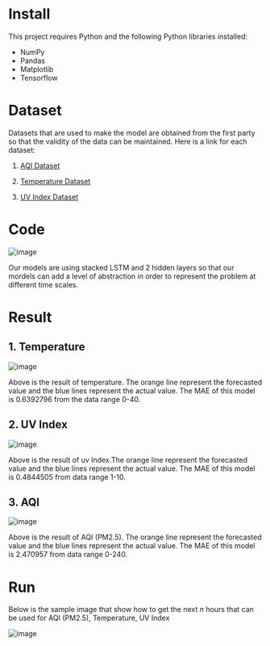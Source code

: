 # Install

This project requires Python and the following Python libraries installed:

- NumPy
- Pandas
- Matplotlib
- Tensorflow 


# Dataset

Datasets that are used to make the model are obtained from the first party so that the validity of the data can be maintained. Here is a link for each dataset:

1. [AQI Dataset](https://archive.ics.uci.edu/ml/datasets/Beijing+Multi-Site+Air-Quality+Data)

2. [Temperature Dataset](https://www.meteoblue.com/en/weather/archive/era5/jakarta_indonesia_1642911?daterange=2019-01-01%20-%202019-12-31&min=2019-01-01&max=2019-12-31&params%5B%5D=&params%5B%5D=temp2m&params%5B%5D=&params%5B%5D=precip&params%5B%5D=relhum2m&params%5B%5D=&params%5B%5D=wind%2Bdir10m&params%5B%5D=&params%5B%5D=totalClouds&params%5B%5D=&params%5B%5D=swrad&params%5B%5D=uvrad&params%5B%5D=&params%5B%5D=&params%5B%5D=&utc_offset=7&timeResolution=hourly&temperatureunit=CELSIUS&velocityunit=METER_PER_SECOND&energyunit=watts&lengthunit=metric&degree_day_type=10%3B30&gddBase=10&gddLimit=30)

3. [UV Index Dataset](https://docs.ambeedata.com/#weather-history-geospatial)

# Code

![image](https://user-images.githubusercontent.com/68011329/173268847-331eac8e-455c-48a4-8374-dcecd310aaa0.png)

Our models are using stacked LSTM and 2 hidden layers so that our mordels can add a level of abstraction in order to represent the problem at different time scales.


# Result

## 1. Temperature

![image](https://user-images.githubusercontent.com/68011329/173269357-7d67d5d3-9b6d-41f0-b5f4-a9ba70d62e78.png)

Above is the result of temperature. The orange line represent the forecasted value and the blue lines represent the actual value. The MAE of this model is 0.6392796 from the data range 0-40.

## 2. UV Index

![image](https://user-images.githubusercontent.com/68011329/173269569-804b493c-13b8-4328-92bd-a04616f20779.png)

Above is the result of uv Index.The orange line represent the forecasted value and the blue lines represent the actual value. The MAE of this model is 0.4844505 from data range 1-10.

## 3. AQI 

![image](https://user-images.githubusercontent.com/68011329/173269720-e623d3d1-6339-46f0-83cc-877763141a4c.png)

Above is the result of AQI (PM2.5).  The orange line represent the forecasted value and the blue lines represent the actual value. The MAE of this model is 2.470957 from data range 0-240.

# Run

Below is the sample image that show how to get the next _n_ hours that can be used for AQI (PM2.5), Temperature, UV Index

![image](https://user-images.githubusercontent.com/68011329/173270247-6082cb25-839f-4d7a-8284-94231ead1cc5.png)
